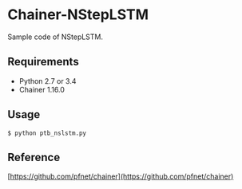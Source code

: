 # Chainer-NStepLSTM
Sample code of NStepLSTM.  

## Requirements
- Python 2.7 or 3.4  
- Chainer 1.16.0  

## Usage
```
$ python ptb_nslstm.py
```
## Reference
[https://github.com/pfnet/chainer](https://github.com/pfnet/chainer)
